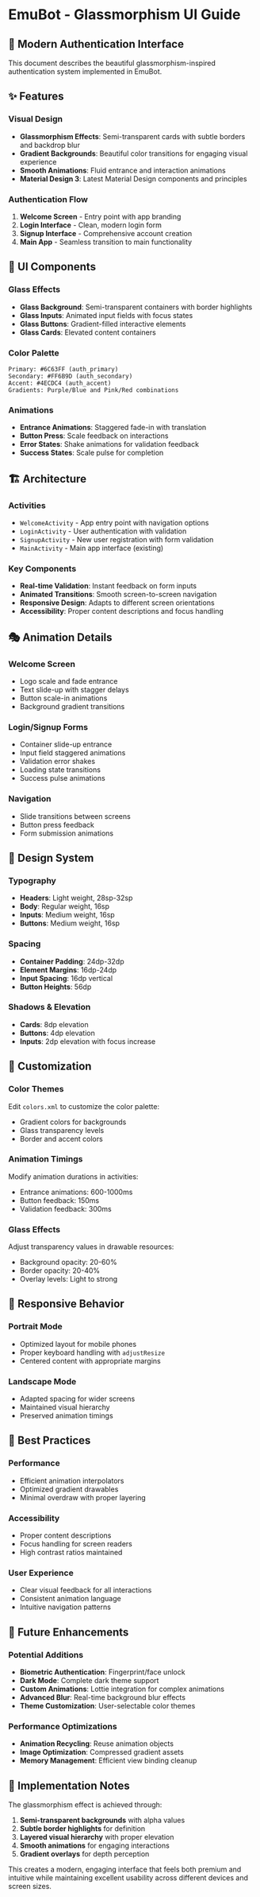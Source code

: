 # EmuBot - Glassmorphism UI Guide

## 🎨 Modern Authentication Interface

This document describes the beautiful glassmorphism-inspired authentication system implemented in EmuBot.

## ✨ Features

### Visual Design
- **Glassmorphism Effects**: Semi-transparent cards with subtle borders and backdrop blur
- **Gradient Backgrounds**: Beautiful color transitions for engaging visual experience
- **Smooth Animations**: Fluid entrance and interaction animations
- **Material Design 3**: Latest Material Design components and principles

### Authentication Flow
1. **Welcome Screen** - Entry point with app branding
2. **Login Interface** - Clean, modern login form
3. **Signup Interface** - Comprehensive account creation
4. **Main App** - Seamless transition to main functionality

## 🎯 UI Components

### Glass Effects
- **Glass Background**: Semi-transparent containers with border highlights
- **Glass Inputs**: Animated input fields with focus states
- **Glass Buttons**: Gradient-filled interactive elements
- **Glass Cards**: Elevated content containers

### Color Palette
```
Primary: #6C63FF (auth_primary)
Secondary: #FF6B9D (auth_secondary)  
Accent: #4ECDC4 (auth_accent)
Gradients: Purple/Blue and Pink/Red combinations
```

### Animations
- **Entrance Animations**: Staggered fade-in with translation
- **Button Press**: Scale feedback on interactions
- **Error States**: Shake animations for validation feedback
- **Success States**: Scale pulse for completion

## 🏗️ Architecture

### Activities
- `WelcomeActivity` - App entry point with navigation options
- `LoginActivity` - User authentication with validation
- `SignupActivity` - New user registration with form validation
- `MainActivity` - Main app interface (existing)

### Key Components
- **Real-time Validation**: Instant feedback on form inputs
- **Animated Transitions**: Smooth screen-to-screen navigation
- **Responsive Design**: Adapts to different screen orientations
- **Accessibility**: Proper content descriptions and focus handling

## 🎭 Animation Details

### Welcome Screen
- Logo scale and fade entrance
- Text slide-up with stagger delays  
- Button scale-in animations
- Background gradient transitions

### Login/Signup Forms
- Container slide-up entrance
- Input field staggered animations
- Validation error shakes
- Loading state transitions
- Success pulse animations

### Navigation
- Slide transitions between screens
- Button press feedback
- Form submission animations

## 🎨 Design System

### Typography
- **Headers**: Light weight, 28sp-32sp
- **Body**: Regular weight, 16sp
- **Inputs**: Medium weight, 16sp
- **Buttons**: Medium weight, 16sp

### Spacing
- **Container Padding**: 24dp-32dp
- **Element Margins**: 16dp-24dp
- **Input Spacing**: 16dp vertical
- **Button Heights**: 56dp

### Shadows & Elevation
- **Cards**: 8dp elevation
- **Buttons**: 4dp elevation
- **Inputs**: 2dp elevation with focus increase

## 🔧 Customization

### Color Themes
Edit `colors.xml` to customize the color palette:
- Gradient colors for backgrounds
- Glass transparency levels
- Border and accent colors

### Animation Timings
Modify animation durations in activities:
- Entrance animations: 600-1000ms
- Button feedback: 150ms
- Validation feedback: 300ms

### Glass Effects
Adjust transparency values in drawable resources:
- Background opacity: 20-60%
- Border opacity: 20-40%
- Overlay levels: Light to strong

## 📱 Responsive Behavior

### Portrait Mode
- Optimized layout for mobile phones
- Proper keyboard handling with `adjustResize`
- Centered content with appropriate margins

### Landscape Mode  
- Adapted spacing for wider screens
- Maintained visual hierarchy
- Preserved animation timings

## 🎯 Best Practices

### Performance
- Efficient animation interpolators
- Optimized gradient drawables
- Minimal overdraw with proper layering

### Accessibility
- Proper content descriptions
- Focus handling for screen readers
- High contrast ratios maintained

### User Experience
- Clear visual feedback for all interactions
- Consistent animation language
- Intuitive navigation patterns

## 🚀 Future Enhancements

### Potential Additions
- **Biometric Authentication**: Fingerprint/face unlock
- **Dark Mode**: Complete dark theme support
- **Custom Animations**: Lottie integration for complex animations
- **Advanced Blur**: Real-time background blur effects
- **Theme Customization**: User-selectable color themes

### Performance Optimizations
- **Animation Recycling**: Reuse animation objects
- **Image Optimization**: Compressed gradient assets
- **Memory Management**: Efficient view binding cleanup

## 🎨 Implementation Notes

The glassmorphism effect is achieved through:
1. **Semi-transparent backgrounds** with alpha values
2. **Subtle border highlights** for definition
3. **Layered visual hierarchy** with proper elevation
4. **Smooth animations** for engaging interactions
5. **Gradient overlays** for depth perception

This creates a modern, engaging interface that feels both premium and intuitive while maintaining excellent usability across different devices and screen sizes.